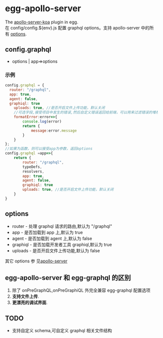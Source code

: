 # egg-apollo-server

The
[apollo-server-koa](https://github.com/apollographql/apollo-server/tree/master/packages/apollo-server-koa)
plugin in egg.  
在 config/config.\${env}.js 配置 graphql options。支持 apollo-server 中的所有
[options](https://www.apollographql.com/docs/apollo-server/api/apollo-server).

## config.graphql

- options | app=>options

### 示例

```js
config.graphql = {
  router: "/graphql",
  app: true,
  agent: false,
  graphiql: true
	uploads: true, //是否开启文件上传功能，默认关闭
	//可选字段,接受项目中发生的错误,然后自定义错误返回给前端，可以用来过滤错误的堆栈信息
	formatError:error=>{
		console.log(error)
		return {
			message:error.message
		}
	}
};
//如果为函数，则可以接受app为参数，返回options
config.graphql =app=>{
	return {
		router: "/graphql",
		typeDefs,
		resolvers,
		app: true,
		agent: false,
		graphiql: true
		uploads: true, //是否开启文件上传功能，默认关闭
	}
}


```

## **options**

- router <String> - 处理 graphql 请求的路由,默认为 "/graphql"
- app <Boolean> - 是否加载到 app 上,默认为 true
- agent <Boolean> - 是否加载到 agent 上,默认为 false
- graphiql <Boolean> - 是否加载开发者工具 graphiql,默认为 true
- uploads <Boolean> - 是否开启文件上传功能,默认为 false

其它 options 参
见[apollo-server](https://www.apollographql.com/docs/apollo-server/api/apollo-serve)

## egg-apollo-server 和 egg-graphql 的区别

1. 除了 onPreGraphQL,onPreGraphiQL 外完全兼容 egg-graphql 配置选项
2. **支持文件上传**.
3. **更漂亮的调试界面**.

## TODO

- 支持自定义 schema,可自定义 graphql 相关文件结构

